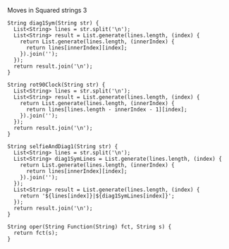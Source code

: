 Moves in Squared strings 3

    String diag1Sym(String str) {
      List<String> lines = str.split('\n');
      List<String> result = List.generate(lines.length, (index) {
        return List.generate(lines.length, (innerIndex) {
          return lines[innerIndex][index];
        }).join('');
      });
      return result.join('\n');
    }
    
    String rot90Clock(String str) {
      List<String> lines = str.split('\n');
      List<String> result = List.generate(lines.length, (index) {
        return List.generate(lines.length, (innerIndex) {
          return lines[lines.length - innerIndex - 1][index];
        }).join('');
      });
      return result.join('\n');
    }
    
    String selfieAndDiag1(String str) {
      List<String> lines = str.split('\n');
      List<String> diag1SymLines = List.generate(lines.length, (index) {
        return List.generate(lines.length, (innerIndex) {
          return lines[innerIndex][index];
        }).join('');
      });
      List<String> result = List.generate(lines.length, (index) {
        return '${lines[index]}|${diag1SymLines[index]}';
      });
      return result.join('\n');
    }
    
    String oper(String Function(String) fct, String s) {
      return fct(s);
    }
